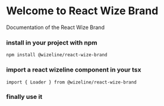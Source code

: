 # Welcome to React Wize Brand 

Documentation of the React Wize Brand 

### install in your project with npm 

`npm install @wizeline/react-wize-brand`

### import a react wizeline component in your tsx 

`import { Loader } from @wizeline/react-wize-brand`

### finally use it <Loader />

